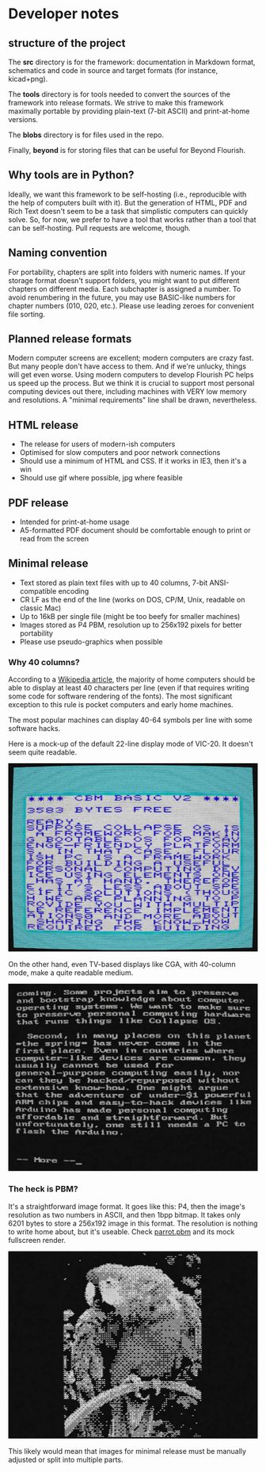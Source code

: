 # Developer notes

## structure of the project

The __src__ directory is for the framework: documentation in Markdown format, schematics and code in source and target formats (for instance, kicad+png).

The __tools__ directory is for tools needed to convert the sources of the framework into release formats. We strive to make this framework maximally portable by providing plain-text (7-bit ASCII) and print-at-home versions.

The __blobs__ directory is for files used in the repo.

Finally, __beyond__ is for storing files that can be useful for Beyond Flourish.

## Why tools are in Python?
Ideally, we want this framework to be self-hosting (i.e., reproducible with the help of computers built with it). But the generation of HTML, PDF and Rich Text doesn't seem to be a task that simplistic computers can quickly solve. So, for now, we prefer to have a tool that works rather than a tool that can be self-hosting. Pull requests are welcome, though.

## Naming convention
For portability, chapters are split into folders with numeric names. If your storage format doesn't support folders, you might want to put different chapters on different media. Each subchapter is assigned a number. To avoid renumbering in the future, you may use BASIC-like numbers for chapter numbers (010, 020, etc.). Please use leading zeroes for convenient file sorting.

## Planned release formats

Modern computer screens are excellent; modern computers are crazy fast. But many people don't have access to them. And if we're unlucky, things will get even worse. Using modern computers to develop Flourish PC helps us speed up the process. But we think it is crucial to support most personal computing devices out there, including machines with VERY low memory and resolutions. A "minimal requirements" line shall be drawn, nevertheless.

## HTML release
* The release for users of modern-ish computers
* Optimised for slow computers and poor network connections
* Should use a minimum of HTML and CSS. If it works in IE3, then it's a win
* Should use gif where possible, jpg where feasible

## PDF release
* Intended for print-at-home usage
* A5-formatted PDF document should be comfortable enough to print or read from the screen

## Minimal release

* Text stored as plain text files with up to 40 columns, 7-bit ANSI-compatible encoding
* CR LF as the end of the line (works on DOS, CP/M, Unix, readable on classic Mac)
* Up to 16kB per single file (might be too beefy for smaller machines)
* Images stored as P4 PBM, resolution up to 256x192 pixels for better portability
* Please use pseudo-graphics when possible

### Why 40 columns?

According to a [Wikipedia article](https://en.wikipedia.org/wiki/List_of_home_computers_by_video_hardware), the majority of home computers should be able to display at least 40 characters per line (even if that requires writing some code for software rendering of the fonts). The most significant exception to this rule is pocket computers and early home machines.

The most popular machines can display 40-64 symbols per line with some software hacks.

Here is a mock-up of the default 22-line display mode of VIC-20. It doesn't seem quite readable.

![(VIC-20 trying its best to display a bit of Flourish GitHub page)](https://github.com/ninakali/flourish-pc/blob/main/blobs/cbm.jpg)

On the other hand, even TV-based displays like CGA, with 40-column mode, make a quite readable medium.

![(CGA adapter - mock)](https://github.com/ninakali/flourish-pc/blob/main/blobs/cga.jpg)

### The heck is PBM?
It's a straightforward image format. It goes like this: P4, then the image's resolution as two numbers in ASCII, and then 1bpp bitmap. It takes only 6201 bytes to store a 256x192 image in this format. The resolution is nothing to write home about, but it's useable. Check [parrot.pbm](blobs/parrot.pbm) and its mock fullscreen render.

![(PBM parrot)](https://github.com/ninakali/flourish-pc/blob/main/blobs/parrot.jpg)

This likely would mean that images for minimal release must be manually adjusted or split into multiple parts.
